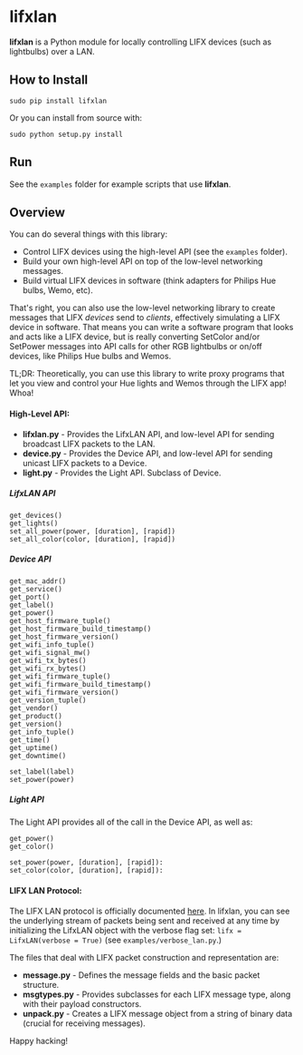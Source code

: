 # lifxlan

**lifxlan** is a Python module for locally controlling LIFX devices (such as lightbulbs) over a LAN. 

## How to Install

`sudo pip install lifxlan`

Or you can install from source with:

`sudo python setup.py install`

## Run

See the `examples` folder for example scripts that use **lifxlan**.  

## Overview

You can do several things with this library:

* Control LIFX devices using the high-level API (see the `examples` folder).
* Build your own high-level API on top of the low-level networking messages.
* Build virtual LIFX devices in software (think adapters for Philips Hue bulbs, Wemo, etc).

That's right, you can also use the low-level networking library to create messages that LIFX *devices* send to *clients*, effectively simulating a LIFX device in software. That means you can write a software program that looks and acts like a LIFX device, but is really converting SetColor and/or SetPower messages into API calls for other RGB lightbulbs or on/off devices, like Philips Hue bulbs and Wemos.

TL;DR: Theoretically, you can use this library to write proxy programs that let you view and control your Hue lights and Wemos through the LIFX app! Whoa!

#### High-Level API:

* **lifxlan.py** - Provides the LifxLAN API, and low-level API for sending broadcast LIFX packets to the LAN.
* **device.py** - Provides the Device API, and low-level API for sending unicast LIFX packets to a Device.
* **light.py** - Provides the Light API. Subclass of Device.

##### LifxLAN API

```
get_devices()
get_lights()
set_all_power(power, [duration], [rapid])
set_all_color(color, [duration], [rapid])
```

##### Device API

```
get_mac_addr()
get_service()
get_port()
get_label()
get_power()
get_host_firmware_tuple()
get_host_firmware_build_timestamp()
get_host_firmware_version()
get_wifi_info_tuple()
get_wifi_signal_mw()
get_wifi_tx_bytes()
get_wifi_rx_bytes()
get_wifi_firmware_tuple()
get_wifi_firmware_build_timestamp()
get_wifi_firmware_version()
get_version_tuple()
get_vendor()
get_product()
get_version()
get_info_tuple()
get_time()
get_uptime()
get_downtime()

set_label(label)
set_power(power)
```

##### Light API

The Light API provides all of the call in the Device API, as well as:

```
get_power()
get_color()

set_power(power, [duration], [rapid]):
set_color(color, [duration], [rapid]):
```


#### LIFX LAN Protocol:

The LIFX LAN protocol is officially documented [here](https://github.com/LIFX/lifx-protocol-docs). In lifxlan, you can see the underlying stream of packets being sent and received at any time by initializing the LifxLAN object with the verbose flag set: `lifx = LifxLAN(verbose = True)` (see `examples/verbose_lan.py`.)

The files that deal with LIFX packet construction and representation are:

* **message.py** -  Defines the message fields and the basic packet structure.
* **msgtypes.py** - Provides subclasses for each LIFX message type, along with their payload constructors.
* **unpack.py** - Creates a LIFX message object from a string of binary data (crucial for receiving messages).

Happy hacking!